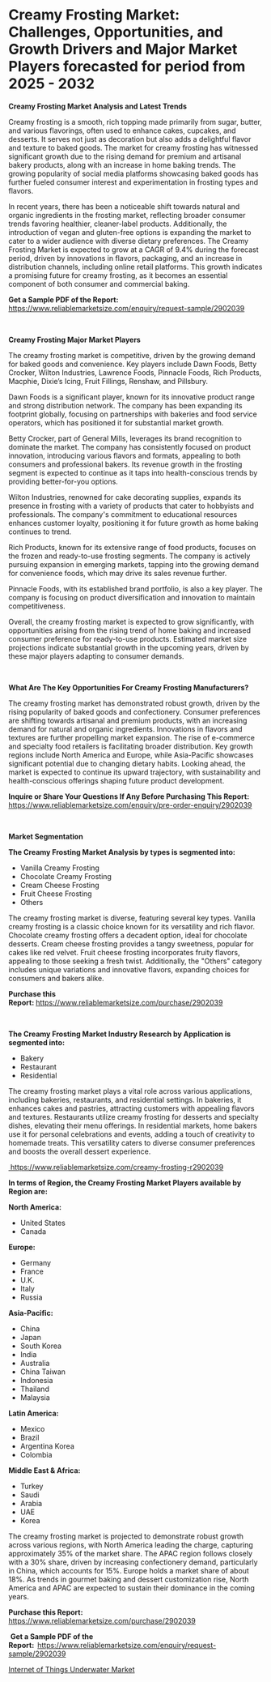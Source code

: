 <p><h1>Creamy Frosting Market: Challenges, Opportunities, and Growth Drivers and Major Market Players forecasted for period from 2025 - 2032</h1></p><p><strong>Creamy Frosting Market Analysis and Latest Trends</strong></p>
<p><p>Creamy frosting is a smooth, rich topping made primarily from sugar, butter, and various flavorings, often used to enhance cakes, cupcakes, and desserts. It serves not just as decoration but also adds a delightful flavor and texture to baked goods. The market for creamy frosting has witnessed significant growth due to the rising demand for premium and artisanal bakery products, along with an increase in home baking trends. The growing popularity of social media platforms showcasing baked goods has further fueled consumer interest and experimentation in frosting types and flavors.</p><p>In recent years, there has been a noticeable shift towards natural and organic ingredients in the frosting market, reflecting broader consumer trends favoring healthier, cleaner-label products. Additionally, the introduction of vegan and gluten-free options is expanding the market to cater to a wider audience with diverse dietary preferences. The Creamy Frosting Market is expected to grow at a CAGR of 9.4% during the forecast period, driven by innovations in flavors, packaging, and an increase in distribution channels, including online retail platforms. This growth indicates a promising future for creamy frosting, as it becomes an essential component of both consumer and commercial baking.</p></p>
<p><strong>Get a Sample PDF of the Report:&nbsp;</strong> <a href="https://www.reliablemarketsize.com/enquiry/request-sample/2902039?utm_campaign=3351&utm_medium=2&utm_source=Github&utm_content=ia&utm_term=11032025&utm_id=creamy-frosting">https://www.reliablemarketsize.com/enquiry/request-sample/2902039</a></p>
<p>&nbsp;</p>
<p><strong>Creamy Frosting Major Market Players</strong></p>
<p><p>The creamy frosting market is competitive, driven by the growing demand for baked goods and convenience. Key players include Dawn Foods, Betty Crocker, Wilton Industries, Lawrence Foods, Pinnacle Foods, Rich Products, Macphie, Dixie’s Icing, Fruit Fillings, Renshaw, and Pillsbury.</p><p>Dawn Foods is a significant player, known for its innovative product range and strong distribution network. The company has been expanding its footprint globally, focusing on partnerships with bakeries and food service operators, which has positioned it for substantial market growth.</p><p>Betty Crocker, part of General Mills, leverages its brand recognition to dominate the market. The company has consistently focused on product innovation, introducing various flavors and formats, appealing to both consumers and professional bakers. Its revenue growth in the frosting segment is expected to continue as it taps into health-conscious trends by providing better-for-you options.</p><p>Wilton Industries, renowned for cake decorating supplies, expands its presence in frosting with a variety of products that cater to hobbyists and professionals. The company's commitment to educational resources enhances customer loyalty, positioning it for future growth as home baking continues to trend.</p><p>Rich Products, known for its extensive range of food products, focuses on the frozen and ready-to-use frosting segments. The company is actively pursuing expansion in emerging markets, tapping into the growing demand for convenience foods, which may drive its sales revenue further.</p><p>Pinnacle Foods, with its established brand portfolio, is also a key player. The company is focusing on product diversification and innovation to maintain competitiveness.</p><p>Overall, the creamy frosting market is expected to grow significantly, with opportunities arising from the rising trend of home baking and increased consumer preference for ready-to-use products. Estimated market size projections indicate substantial growth in the upcoming years, driven by these major players adapting to consumer demands.</p></p>
<p>&nbsp;</p>
<p><strong>What Are The Key Opportunities For Creamy Frosting Manufacturers?</strong></p>
<p><p>The creamy frosting market has demonstrated robust growth, driven by the rising popularity of baked goods and confectionery. Consumer preferences are shifting towards artisanal and premium products, with an increasing demand for natural and organic ingredients. Innovations in flavors and textures are further propelling market expansion. The rise of e-commerce and specialty food retailers is facilitating broader distribution. Key growth regions include North America and Europe, while Asia-Pacific showcases significant potential due to changing dietary habits. Looking ahead, the market is expected to continue its upward trajectory, with sustainability and health-conscious offerings shaping future product development.</p></p>
<p><strong>Inquire or Share Your Questions If Any Before Purchasing This Report:</strong> <a href="https://www.reliablemarketsize.com/enquiry/pre-order-enquiry/2902039?utm_campaign=3351&utm_medium=2&utm_source=Github&utm_content=ia&utm_term=11032025&utm_id=creamy-frosting">https://www.reliablemarketsize.com/enquiry/pre-order-enquiry/2902039</a></p>
<p>&nbsp;</p>
<p><strong>Market Segmentation</strong></p>
<p><strong>The Creamy Frosting Market Analysis by types is segmented into:</strong></p>
<p><ul><li>Vanilla Creamy Frosting</li><li>Chocolate Creamy Frosting</li><li>Cream Cheese Frosting</li><li>Fruit Cheese Frosting</li><li>Others</li></ul></p>
<p><p>The creamy frosting market is diverse, featuring several key types. Vanilla creamy frosting is a classic choice known for its versatility and rich flavor. Chocolate creamy frosting offers a decadent option, ideal for chocolate desserts. Cream cheese frosting provides a tangy sweetness, popular for cakes like red velvet. Fruit cheese frosting incorporates fruity flavors, appealing to those seeking a fresh twist. Additionally, the "Others" category includes unique variations and innovative flavors, expanding choices for consumers and bakers alike.</p></p>
<p><strong>Purchase this Report:&nbsp;</strong><a href="https://www.reliablemarketsize.com/purchase/2902039?utm_campaign=3351&utm_medium=2&utm_source=Github&utm_content=ia&utm_term=11032025&utm_id=creamy-frosting">https://www.reliablemarketsize.com/purchase/2902039</a></p>
<p>&nbsp;</p>
<p><strong>The Creamy Frosting Market Industry Research by Application is segmented into:</strong></p>
<p><ul><li>Bakery</li><li>Restaurant</li><li>Residential</li></ul></p>
<p><p>The creamy frosting market plays a vital role across various applications, including bakeries, restaurants, and residential settings. In bakeries, it enhances cakes and pastries, attracting customers with appealing flavors and textures. Restaurants utilize creamy frosting for desserts and specialty dishes, elevating their menu offerings. In residential markets, home bakers use it for personal celebrations and events, adding a touch of creativity to homemade treats. This versatility caters to diverse consumer preferences and boosts the overall dessert experience.</p></p>
<p><a href="https://www.reliablemarketsize.com/creamy-frosting-r2902039?utm_campaign=3351&utm_medium=2&utm_source=Github&utm_content=ia&utm_term=11032025&utm_id=creamy-frosting">&nbsp;https://www.reliablemarketsize.com/creamy-frosting-r2902039</a></p>
<p><strong>In terms of Region, the Creamy Frosting Market Players available by Region are:</strong></p>
<p>
    <p> <strong> North America: </strong>
        <ul>
            <li>United States</li>
            <li>Canada</li>
        </ul>
        </p> 
    <p> <strong> Europe: </strong>
        <ul>
            <li>Germany</li>
            <li>France</li>
            <li>U.K.</li>
            <li>Italy</li>
            <li>Russia</li>
        </ul>
        </p> 
    <p> <strong> Asia-Pacific: </strong>
        <ul>
            <li>China</li>
            <li>Japan</li>
            <li>South Korea</li>
            <li>India</li>
            <li>Australia</li>
            <li>China Taiwan</li>
            <li>Indonesia</li>
            <li>Thailand</li>
            <li>Malaysia</li>
        </ul>
        </p> 
    <p> <strong> Latin America: </strong>
        <ul>
            <li>Mexico</li>
            <li>Brazil</li>
            <li>Argentina Korea</li>
            <li>Colombia</li>
        </ul>
        </p> 
    <p> <strong> Middle East & Africa: </strong>
        <ul>
            <li>Turkey</li>
            <li>Saudi</li>
            <li>Arabia</li>
            <li>UAE</li>
            <li>Korea</li>
        </ul>
    </p>
    </p>
<p><p>The creamy frosting market is projected to demonstrate robust growth across various regions, with North America leading the charge, capturing approximately 35% of the market share. The APAC region follows closely with a 30% share, driven by increasing confectionery demand, particularly in China, which accounts for 15%. Europe holds a market share of about 18%. As trends in gourmet baking and dessert customization rise, North America and APAC are expected to sustain their dominance in the coming years.</p></p>
<p><strong>Purchase this Report: </strong><a href="https://www.reliablemarketsize.com/purchase/2902039?utm_campaign=3351&utm_medium=2&utm_source=Github&utm_content=ia&utm_term=11032025&utm_id=creamy-frosting">https://www.reliablemarketsize.com/purchase/2902039</a></p>
<p>&nbsp;<strong>Get a Sample PDF of the Report:&nbsp;&nbsp;</strong><a href="https://www.reliablemarketsize.com/enquiry/request-sample/2902039?utm_campaign=3351&utm_medium=2&utm_source=Github&utm_content=ia&utm_term=11032025&utm_id=creamy-frosting">https://www.reliablemarketsize.com/enquiry/request-sample/2902039</a></p>
<p><strong></strong></p>
<p><p><a href="https://github.com/bauzolesco/Market-Research-Report-List-1/blob/main/internet-of-things-underwater-market.md?utm_campaign=3351&utm_medium=2&utm_source=Github&utm_content=ia&utm_term=11032025&utm_id=creamy-frosting">Internet of Things Underwater Market</a></p></p>
